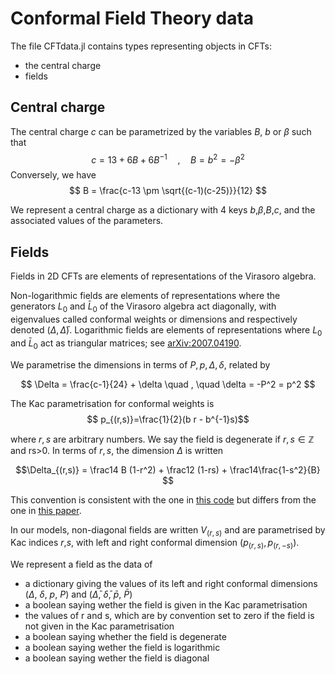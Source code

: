 # Conformal Field Theory data

The file CFTdata.jl contains types representing objects in CFTs:
* the central charge
* fields

## Central charge

The central charge $c$ can be parametrized by the variables $B$, $b$ or $\beta$ such that
$$
c = 13 + 6B + 6 B^{-1} \quad , \quad B = b^2 = -\beta^2 
$$
Conversely, we have 
$$
B = \frac{c-13 \pm \sqrt{(c-1)(c-25)}}{12}
$$

We represent a central charge as a dictionary with 4 keys $b$,$\beta$,$B$,$c$, and the associated values of the parameters.

## Fields

Fields in 2D CFTs are elements of representations of the Virasoro algebra.

Non-logarithmic fields are elements of representations where the generators $L_0$ and $\bar L_0$ of the Virasoro algebra act diagonally, with eigenvalues called conformal weights or dimensions and respectively denoted $(\Delta,\bar \Delta)$. 
Logarithmic fields are elements of representations where $L_0$ and $\bar L_0$ act as triangular matrices; see [arXiv:2007.04190](https://arxiv.org/abs/2007.04190).

We parametrise the dimensions in terms of $P,p,\Delta,\delta$, related by

$$
\Delta = \frac{c-1}{24} + \delta  \quad , \quad \delta = -P^2 = p^2
$$

The Kac parametrisation for conformal weights is
$$ p_{(r,s)}=\frac{1}{2}(b r - b^{-1}s)$$

where $r,s$ are arbitrary numbers. We say the field is degenerate if $r,s\in \mathbb Z$ and rs>0. In terms of $r,s$, the dimension $\Delta$ is written


$$\Delta_{(r,s)} = \frac14 B (1-r^2) + \frac12 (1-rs) + \frac14\frac{1-s^2}{B}
$$

This convention is consistent with the one in [this code](https://gitlab.com/s.g.ribault/Bootstrap_Virasoro.git)  but differs from the one in [this paper](https://arxiv.org/abs/2208.14298).

In our models, non-diagonal fields are written $V_{(r,s)}$ and are parametrised by Kac indices $r$,$s$, with left and right conformal dimension $(p_{(r,s)},p_{(r,-s)})$.

We represent a field as the data of 
* a dictionary giving the values of its left and right conformal dimensions ($\Delta$, $\delta$, $p$, $P$) and ($\bar\Delta$, $\bar\delta$, $\bar p$, $\bar P$)
* a boolean saying wether the field is given in the Kac parametrisation
* the values of r and s, which are by convention set to zero if the field is not given in the Kac parametrisation
* a boolean saying whether the field is degenerate
* a boolean saying wether the field is logarithmic
* a boolean saying wether the field is diagonal